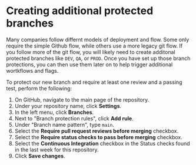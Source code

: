 # Creating additional protected branches
Many companies follow differnt models of deployment and flow. Some only require the simple Github flow, while others use a more legacy git flow.
If you follow more of the git flow, you will likely need to create additonal protected branches like `DEV`, `QA`, or `PROD`. Once you have set up those branch protections, you can then use them later on to help trigger additional wortkflows and flags.

To protect our new branch and require at least one review and a passing test, perform the following:

1. On GitHub, navigate to the main page of the repository.
1. Under your repository name, click **Settings**.
1. In the left menu, click **Branches**.
1. Next to "Branch protection rules", click **Add rule**.
1. Under "Branch name pattern", type `main`.
1. Select the **Require pull request reviews before merging** checkbox.
1. Select the **Require status checks to pass before merging** checkbox.
1. Select the **Continuous Integration** checkbox in the Status checks found in the last week for this repository.
1. Click **Save changes**.